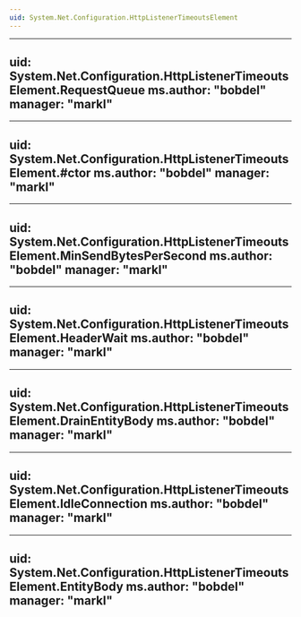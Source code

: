 ```yaml
---
uid: System.Net.Configuration.HttpListenerTimeoutsElement
---
```


---
uid: System.Net.Configuration.HttpListenerTimeoutsElement.RequestQueue
ms.author: "bobdel"
manager: "markl"
---

---
uid: System.Net.Configuration.HttpListenerTimeoutsElement.#ctor
ms.author: "bobdel"
manager: "markl"
---

---
uid: System.Net.Configuration.HttpListenerTimeoutsElement.MinSendBytesPerSecond
ms.author: "bobdel"
manager: "markl"
---

---
uid: System.Net.Configuration.HttpListenerTimeoutsElement.HeaderWait
ms.author: "bobdel"
manager: "markl"
---

---
uid: System.Net.Configuration.HttpListenerTimeoutsElement.DrainEntityBody
ms.author: "bobdel"
manager: "markl"
---

---
uid: System.Net.Configuration.HttpListenerTimeoutsElement.IdleConnection
ms.author: "bobdel"
manager: "markl"
---

---
uid: System.Net.Configuration.HttpListenerTimeoutsElement.EntityBody
ms.author: "bobdel"
manager: "markl"
---
